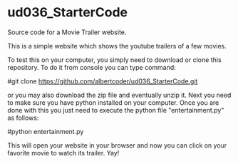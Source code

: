 # ud036_StarterCode
Source code for a Movie Trailer website.

This is a simple website which shows the youtube trailers of a few movies.

To test this on your computer, you simply need to download or clone this repository. To do it from console you can type command:

#git clone https://github.com/albertcoder/ud036_StarterCode.git

or you may also download the zip file and eventually unzip it. Next you need to make sure you have python installed on your computer. Once you are done with this you just need to execute the python file "entertainment.py" as follows:

#python entertainment.py

This will open your website in your browser and now you can click on your favorite movie to watch its trailer. Yay!
